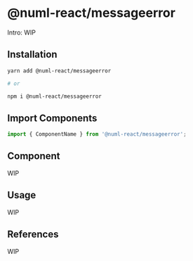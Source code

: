 # @numl-react/messageerror

Intro: WIP

## Installation

```sh
yarn add @numl-react/messageerror

# or

npm i @numl-react/messageerror
```

## Import Components

```jsx
import { ComponentName } from '@numl-react/messageerror';
```

## Component

WIP

## Usage

WIP

## References

WIP

